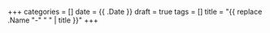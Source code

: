 +++
categories = []
date = {{ .Date }}
draft = true
tags = []
title = "{{ replace .Name "-" " " | title }}"
+++

